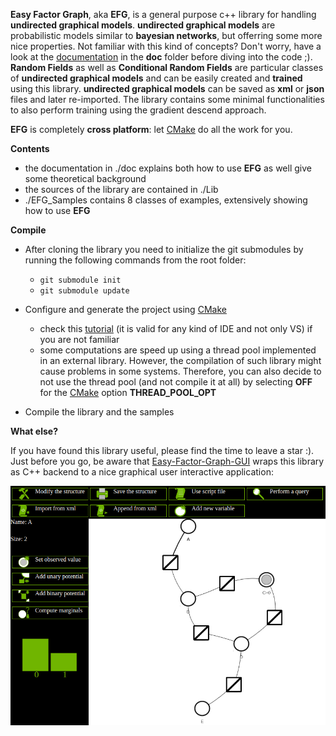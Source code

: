 **Easy Factor Graph**, aka **EFG**, is a general purpose c++ library for handling **undirected graphical models**.
**undirected graphical models** are probabilistic models similar to **bayesian networks**, but offerring some more nice 
properties. Not familiar with this kind of concepts? Don't worry, have a look at the [documentation](https://github.com/andreacasalino/Easy-Factor-Graph/blob/master/doc/EFG.pdf) in the **doc** folder
before diving into the code ;).
**Random Fields** as well as **Conditional Random Fields** are particular classes of **undirected graphical models** and can be easily created and **trained** using this library.
**undirected graphical models** can be saved as **xml** or **json** files and later re-imported.
The library contains some minimal functionalities to also perform training using the gradient descend approach.

**EFG** is completely **cross platform**: let [CMake](https://cmake.org) do all the work for you.

**Contents**

 * the documentation in ./doc explains both how to use **EFG** as well give some theoretical background 
 * the sources of the library are contained in ./Lib
 * ./EFG_Samples contains 8 classes of examples, extensively showing how to use **EFG**

**Compile**

 * After cloning the library you need to initialize the git submodules by running the following commands from the root folder:
   
   * `git submodule init`
   * `git submodule update`
   
 * Configure and generate the project using [CMake](https://cmake.org)

   * check this [tutorial](https://www.youtube.com/watch?v=LxHV-KNEG3k) (it is valid for any kind of IDE and not only VS) if you are not familiar
   * some computations are speed up using a thread pool implemented in an external library. However,
the compilation of such library might cause problems in some systems. Therefore, you can also decide to not use the thread pool (and not compile it at all) by selecting **OFF** for the [CMake](https://cmake.org) option **THREAD_POOL_OPT**
      
 * Compile the library and the samples
 
**What else?**

If you have found this library useful, please find the time to leave a star :). Just before you go, be aware that [Easy-Factor-Graph-GUI](https://github.com/andreacasalino/Easy-Factor-Graph-GUI) wraps this library as C++ backend to a nice graphical user interactive application:

![What you should see when running the application](https://github.com/andreacasalino/Easy-Factor-Graph-GUI/blob/master/Example.png)

